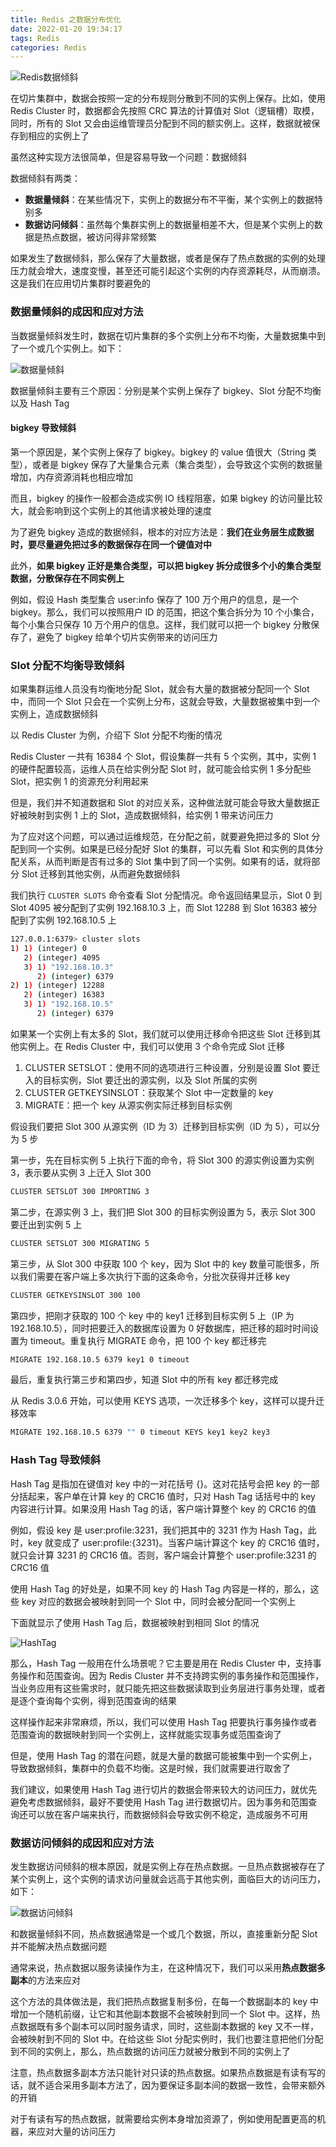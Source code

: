 ```yaml
---
title: Redis 之数据分布优化
date: 2022-01-20 19:34:17
tags: Redis
categories: Redis
---
```


![Redis数据倾斜](Redis-之数据分布优化/Redis数据倾斜.png)



在切片集群中，数据会按照一定的分布规则分散到不同的实例上保存。比如，使用 Redis Cluster 时，数据都会先按照 CRC 算法的计算值对 Slot（逻辑槽）取模，同时，所有的 Slot 又会由运维管理员分配到不同的额实例上。这样，数据就被保存到相应的实例上了



虽然这种实现方法很简单，但是容易导致一个问题：数据倾斜



数据倾斜有两类：



- **数据量倾斜**：在某些情况下，实例上的数据分布不平衡，某个实例上的数据特别多
- **数据访问倾斜**：虽然每个集群实例上的数据量相差不大，但是某个实例上的数据是热点数据，被访问得非常频繁



如果发生了数据倾斜，那么保存了大量数据，或者是保存了热点数据的实例的处理压力就会增大，速度变慢，甚至还可能引起这个实例的内存资源耗尽，从而崩溃。这是我们在应用切片集群时要避免的



### 数据量倾斜的成因和应对方法



当数据量倾斜发生时，数据在切片集群的多个实例上分布不均衡，大量数据集中到了一个或几个实例上。如下：



![数据量倾斜](Redis-之数据分布优化/数据量倾斜.png)



数据量倾斜主要有三个原因：分别是某个实例上保存了 bigkey、Slot 分配不均衡以及 Hash Tag



#### bigkey 导致倾斜



第一个原因是，某个实例上保存了 bigkey。bigkey 的 value 值很大（String 类型），或者是 bigkey 保存了大量集合元素（集合类型），会导致这个实例的数据量增加，内存资源消耗也相应增加



而且，bigkey 的操作一般都会造成实例 IO 线程阻塞，如果 bigkey 的访问量比较大，就会影响到这个实例上的其他请求被处理的速度



为了避免 bigkey 造成的数据倾斜，根本的对应方法是：**我们在业务层生成数据时，要尽量避免把过多的数据保存在同一个键值对中**



此外，**如果 bigkey 正好是集合类型，可以把 bigkey 拆分成很多个小的集合类型数据，分散保存在不同实例上**



例如，假设 Hash 类型集合 user:info 保存了 100 万个用户的信息，是一个 bigkey。那么，我们可以按照用户 ID 的范围，把这个集合拆分为 10 个小集合，每个小集合只保存 10 万个用户的信息。这样，我们就可以把一个 bigkey 分散保存了，避免了 bigkey 给单个切片实例带来的访问压力



### Slot 分配不均衡导致倾斜



如果集群运维人员没有均衡地分配 Slot，就会有大量的数据被分配同一个 Slot 中，而同一个 Slot 只会在一个实例上分布，这就会导致，大量数据被集中到一个实例上，造成数据倾斜



以 Redis Cluster 为例，介绍下 Slot 分配不均衡的情况



Redis Cluster 一共有 16384 个 Slot，假设集群一共有 5 个实例，其中，实例 1 的硬件配置较高，运维人员在给实例分配 Slot 时，就可能会给实例 1 多分配些 Slot，把实例 1 的资源充分利用起来



但是，我们并不知道数据和 Slot 的对应关系，这种做法就可能会导致大量数据正好被映射到实例 1 上的 Slot，造成数据倾斜，给实例 1 带来访问压力



为了应对这个问题，可以通过运维规范，在分配之前，就要避免把过多的 Slot 分配到同一个实例。如果是已经分配好 Slot 的集群，可以先看 Slot 和实例的具体分配关系，从而判断是否有过多的 Slot 集中到了同一个实例。如果有的话，就将部分 Slot 迁移到其他实例，从而避免数据倾斜



我们执行 `CLUSTER SLOTS` 命令查看 Slot 分配情况。命令返回结果显示，Slot 0 到 Slot 4095 被分配到了实例 192.168.10.3 上，而 Slot 12288 到 Slot 16383 被分配到了实例 192.168.10.5 上



```sh
127.0.0.1:6379> cluster slots
1) 1) (integer) 0
   2) (integer) 4095
   3) 1) "192.168.10.3"
      2) (integer) 6379
2) 1) (integer) 12288
   2) (integer) 16383
   3) 1) "192.168.10.5"
      2) (integer) 6379
```



如果某一个实例上有太多的 Slot，我们就可以使用迁移命令把这些 Slot 迁移到其他实例上。在 Redis Cluster 中，我们可以使用 3 个命令完成 Slot 迁移



1. CLUSTER SETSLOT：使用不同的选项进行三种设置，分别是设置 Slot 要迁入的目标实例，Slot 要迁出的源实例，以及 Slot 所属的实例
2. CLUSTER GETKEYSINSLOT：获取某个 Slot 中一定数量的 key
3. MIGRATE：把一个 key 从源实例实际迁移到目标实例



假设我们要把 Slot 300 从源实例（ID 为 3）迁移到目标实例（ID 为 5），可以分为 5 步



第一步，先在目标实例 5 上执行下面的命令，将 Slot 300 的源实例设置为实例 3，表示要从实例 3 上迁入 Slot 300



```sh
CLUSTER SETSLOT 300 IMPORTING 3
```



第二步，在源实例 3 上，我们把 Slot 300 的目标实例设置为 5，表示 Slot 300 要迁出到实例 5 上



```sh
CLUSTER SETSLOT 300 MIGRATING 5
```



第三步，从 Slot 300 中获取 100 个 key，因为 Slot 中的 key 数量可能很多，所以我们需要在客户端上多次执行下面的这条命令，分批次获得并迁移 key



```sh
CLUSTER GETKEYSINSLOT 300 100
```



第四步，把刚才获取的 100 个 key 中的 key1 迁移到目标实例 5 上（IP 为 192.168.10.5），同时把要迁入的数据库设置为 0 好数据库，把迁移的超时时间设置为 timeout。重复执行 MIGRATE 命令，把 100 个 key 都迁移完



```sh
MIGRATE 192.168.10.5 6379 key1 0 timeout
```



最后，重复执行第三步和第四步，知道 Slot 中的所有 key 都迁移完成



从 Redis 3.0.6 开始，可以使用 KEYS 选项，一次迁移多个 key，这样可以提升迁移效率



```sh
MIGRATE 192.168.10.5 6379 "" 0 timeout KEYS key1 key2 key3
```



### Hash Tag 导致倾斜



Hash Tag 是指加在键值对 key 中的一对花括号 {}。这对花括号会把 key 的一部分括起来，客户单在计算 key 的 CRC16 值时，只对 Hash Tag 话括号中的 key 内容进行计算。如果没用 Hash Tag 的话，客户端计算整个 key 的 CRC16 的值



例如，假设 key 是 user:profile:3231，我们把其中的 3231 作为 Hash Tag，此时，key 就变成了 user:profile:{3231}。当客户端计算这个 key 的 CRC16 值时，就只会计算 3231 的 CRC16 值。否则，客户端会计算整个 user:profile:3231 的 CRC16 值



使用 Hash Tag 的好处是，如果不同 key 的 Hash Tag 内容是一样的，那么，这些 key 对应的数据会被映射到同一个 Slot 中，同时会被分配同一个实例上



下面就显示了使用 Hash Tag 后，数据被映射到相同 Slot 的情况



![HashTag](Redis-之数据分布优化/HashTag.png)



那么，Hash Tag 一般用在什么场景呢？它主要是用在 Redis Cluster 中，支持事务操作和范围查询。因为 Redis Cluster 并不支持跨实例的事务操作和范围操作，当业务应用有这些需求时，就只能先把这些数据读取到业务层进行事务处理，或者是逐个查询每个实例，得到范围查询的结果



这样操作起来非常麻烦，所以，我们可以使用 Hash Tag 把要执行事务操作或者范围查询的数据映射到同一个实例上，这样就能实现事务或范围查询了



但是，使用 Hash Tag 的潜在问题，就是大量的数据可能被集中到一个实例上，导致数据倾斜，集群中的负载不均衡。这是时候，我们就需要进行取舍了



我们建议，如果使用 Hash Tag 进行切片的数据会带来较大的访问压力，就优先避免考虑数据倾斜，最好不要使用 Hash Tag 进行数据切片。因为事务和范围查询还可以放在客户端来执行，而数据倾斜会导致实例不稳定，造成服务不可用



### 数据访问倾斜的成因和应对方法



发生数据访问倾斜的根本原因，就是实例上存在热点数据。一旦热点数据被存在了某个实例上，这个实例的请求访问量就会远高于其他实例，面临巨大的访问压力，如下：



![数据访问倾斜](Redis-之数据分布优化/数据访问倾斜.png)



和数据量倾斜不同，热点数据通常是一个或几个数据，所以，直接重新分配 Slot 并不能解决热点数据问题



通常来说，热点数据以服务读操作为主，在这种情况下，我们可以采用**热点数据多副本**的方法来应对



这个方法的具体做法是，我们把热点数据复制多份，在每一个数据副本的 key 中增加一个随机前缀，让它和其他副本数据不会被映射到同一个 Slot 中。这样，热点数据既有多个副本可以同时服务请求，同时，这些副本数据的 key 又不一样，会被映射到不同的 Slot 中。在给这些 Slot 分配实例时，我们也要注意把他们分配到不同的实例上，那么，热点数据的访问压力就被分散到不同的实例上了



注意，热点数据多副本方法只能针对只读的热点数据。如果热点数据是有读有写的话，就不适合采用多副本方法了，因为要保证多副本间的数据一致性，会带来额外的开销



对于有读有写的热点数据，就需要给实例本身增加资源了，例如使用配置更高的机器，来应对大量的访问压力







